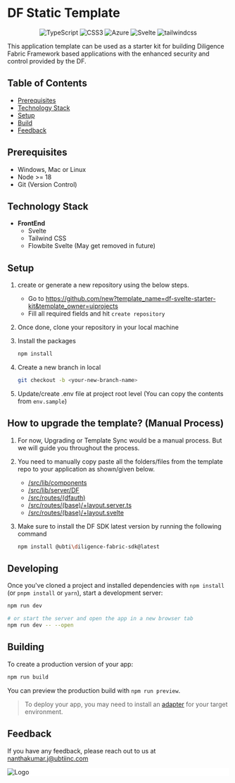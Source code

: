 # DF Static Template

<div align="center">

![TypeScript](https://img.shields.io/badge/TypeScript-%23323330.svg?style=for-the-badge&logo=typescript&logoColor=%23F7DF1E)
![CSS3](https://img.shields.io/badge/NPM-%231572B6.svg?style=for-the-badge&logo=npm)
![Azure](https://img.shields.io/badge/azure-%230072C6.svg?style=for-the-badge&logo=microsoftazure&logoColor=white)
![Svelte](https://img.shields.io/badge/svelte-%23E34F26.svg?style=for-the-badge&logo=svelte&logoColor=white)
![tailwindcss](https://img.shields.io/badge/tailwind-%231572B6.svg?style=for-the-badge&logo=tailwindcss&logoColor=white)

</div>

This application template can be used as a starter kit for building Diligence Fabric Framework based applications with the enhanced security and control provided by the DF.

## Table of Contents

- [Prerequisites](#prerequisites)
- [Technology Stack](#technology-stack)
- [Setup](#setup)
- [Build](#building)
- [Feedback](#feedback)


## Prerequisites

- Windows, Mac or Linux
- Node >= 18
- Git (Version Control)

## Technology Stack

- **FrontEnd**
    - Svelte
    - Tailwind CSS
    - Flowbite Svelte (May get removed in future)

## Setup

1. create or generate a new repository using the below steps.

    - Go to https://github.com/new?template_name=df-svelte-starter-kit&template_owner=uiprojects
    - Fill all required fields and hit `create repository`
2. Once done, clone your repository in your local machine

3. Install the packages

    ```sh
    npm install
    ```
4. Create a new branch in local


    ```sh
    git checkout -b <your-new-branch-name>
    ```
5. Update/create .env file at project root level (You can copy the contents from `env.sample`)

## How to upgrade the template? (Manual Process)

1. For now, Upgrading or Template Sync would be a manual process. But we will guide you throughout the process.

2. You need to manually copy paste all the folders/files from the template repo to your application as shown/given below.
    - [/src/lib/components](/src/lib/components/)
    - [/src/lib/server/DF](/src/lib/server/DF/)
    - [/src/routes/(dfauth)](/src/routes/(dfauth)/)
    - [/src/routes/(base)/+layout.server.ts](/src/routes/(base)/+layout.server.ts)
    - [/src/routes/(base)/+layout.svelte](/src/routes/(base)/+layout.svelte)

3. Make sure to install the DF SDK latest version by running the following command

    ```sh
    npm install @ubti\diligence-fabric-sdk@latest
    ```

## Developing

Once you've cloned a project and installed dependencies with `npm install` (or `pnpm install` or `yarn`), start a development server:

```bash
npm run dev

# or start the server and open the app in a new browser tab
npm run dev -- --open
```

## Building

To create a production version of your app:

```bash
npm run build
```

You can preview the production build with `npm run preview`.

> To deploy your app, you may need to install an [adapter](https://kit.svelte.dev/docs/adapters) for your target environment.


## Feedback

If you have any feedback, please reach out to us at nanthakumar.j@ubtiinc.com

<div style="background-color: white">

![Logo](https://149510500.v2.pressablecdn.com/wp-content/uploads/2020/11/UBTI-Logo_Secondary-02.png)

</div>